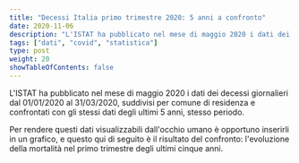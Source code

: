 ```yaml
---
title: "Decessi Italia primo trimestre 2020: 5 anni a confronto"
date: 2020-11-06
description: "L'ISTAT ha pubblicato nel mese di maggio 2020 i dati dei decessi giornalieri dal 01/01/2020 al 31/03/2020."
tags: ["dati", "covid", "statistica"]
type: post
weight: 20
showTableOfContents: false
---
```


L'ISTAT ha pubblicato nel mese di maggio 2020 i dati dei decessi giornalieri dal 01/01/2020 al 31/03/2020, suddivisi per comune di residenza e confrontati con gli stessi dati degli ultimi 5 anni, stesso periodo.

Per rendere questi dati visualizzabili dall'occhio umano è opportuno inserirli in un grafico, e questo qui di seguito è il risultato del confronto: l'evoluzione della mortalità nel primo trimestre degli ultimi cinque anni.

<div class="flourish-embed flourish-chart" data-src="visualisation/4266005"><script src="https://public.flourish.studio/resources/embed.js"></script></div></div>
